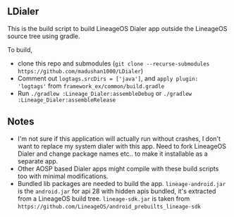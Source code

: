 ## LDialer

This is the build script to build LineageOS Dialer app outside the LineageOS source tree using gradle.

To build,

* clone this repo and submodules (`git clone --recurse-submodules https://github.com/madushan1000/LDialer`)
* Comment out `logtags.srcDirs = ['java']`, and `apply plugin: 'logtags'` from `framework_ex/common/build.gradle`
* Run `./gradlew :Lineage_Dialer:assembleDebug` or `./gradlew :Lineage_Dialer:assembleRelease`

## Notes

* I'm not sure if this application will actually run without crashes, I don't want to replace my system dialer with this app. Need to fork LineageOS Dialer and change package names etc.. to make it installable as a separate app.
* Other AOSP based Dialer apps might compile with these build scripts too with minimal modifications.
* Bundled lib packages are needed to build the app. `lineage-android.jar` is the `android.jar` for api 28 with hidden apis bundled, it's extracted from a LineageOS build tree. `lineage-sdk.jar` is taken from `https://github.com/LineageOS/android_prebuilts_lineage-sdk`
